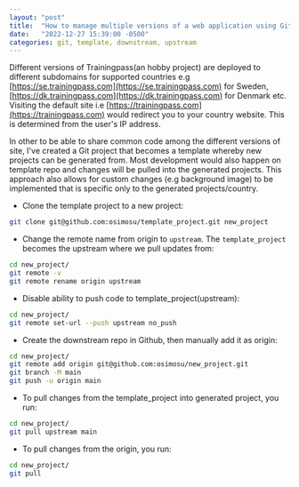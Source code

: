 ```yaml
---
layout: "post"
title:  "How to manage multiple versions of a web application using Git"
date:   "2022-12-27 15:39:00 -0500"
categories: git, template, downstream, upstream
---
```


Different versions of Trainingpass(an hobby project) are deployed to different subdomains for supported countries e.g [https://se.trainingpass.com](https://se.trainingpass.com) for Sweden, [https://dk.trainingpass.com](https://dk.trainingpass.com) for Denmark etc. Visiting the default site i.e [https://trainingpass.com](https://trainingpass.com) would redirect you to your country website. This is determined from the user's IP address.

In other to be able to share common code among the different versions of site, I've created a Git project that becomes a template whereby new projects can be generated from. Most development would also happen on template repo and changes will be pulled into the generated projects. This approach also allows for custom changes (e.g background image) to be implemented that is specific only to the generated projects/country.


- Clone the template project to a new project:
```bash
git clone git@github.com:osimosu/template_project.git new_project
```

- Change the remote name from origin to `upstream`. The `template_project` becomes the upstream where we pull updates from:
```bash
cd new_project/
git remote -v
git remote rename origin upstream
```

- Disable ability to push code to template_project(upstream):
```bash
cd new_project/
git remote set-url --push upstream no_push
```

- Create the downstream repo in Github, then manually add it as origin:
 ```bash
cd new_project/
git remote add origin git@github.com:osimosu/new_project.git
git branch -M main
git push -u origin main
```

- To pull changes from the template_project into generated project, you run:
 ```bash
 cd new_project/
git pull upstream main
```

- To pull changes from the origin, you run:
 ```bash
 cd new_project/
git pull 
```
